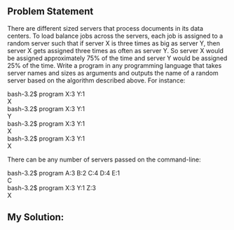 ## Problem Statement
There are different sized servers that process documents in its data centers. To load balance jobs across the
servers, each job is assigned to a random server such that if server X is three times as big as server Y, then server
X gets assigned three times as often as server Y. So server X would be assigned approximately 75% of the time and
server Y would be assigned 25% of the time.
Write a program in any programming language that takes server names and sizes as arguments and outputs the
name of a random server based on the algorithm described above. For instance:

bash-3.2$ program X:3 Y:1  
X  
bash-3.2$ program X:3 Y:1  
Y  
bash-3.2$ program X:3 Y:1  
X  
bash-3.2$ program X:3 Y:1  
X  

There can be any number of servers passed on the command-line:

bash-3.2$ program A:3 B:2 C:4 D:4 E:1  
C  
bash-3.2$ program X:3 Y:1 Z:3  
X  


## My Solution: 
